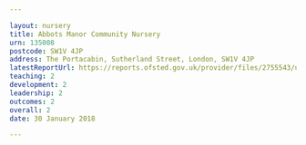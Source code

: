 ```yaml
---

layout: nursery
title: Abbots Manor Community Nursery
urn: 135008
postcode: SW1V 4JP
address: The Portacabin, Sutherland Street, London, SW1V 4JP
latestReportUrl: https://reports.ofsted.gov.uk/provider/files/2755543/urn/135008.pdf
teaching: 2
development: 2
leadership: 2
outcomes: 2
overall: 2
date: 30 January 2018

---
```

